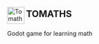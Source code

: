 <span>
  <img src="./Sprites/Tomate-removebg-preview.png" alt="Tomaths Logo" width="40" style="vertical-align: middle;">
  <strong style="font-size: 1.5em;"> TOMATHS</strong>
</span>

Godot game for learning math
